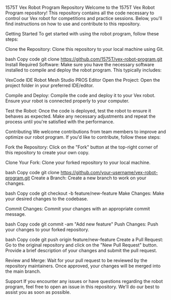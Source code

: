 1575T Vex Robot Program Repository
Welcome to the 1575T Vex Robot Program repository! This repository contains all the code necessary to control our Vex robot for competitions and practice sessions. Below, you'll find instructions on how to use and contribute to this repository.

Getting Started
To get started with using the robot program, follow these steps:

Clone the Repository: Clone this repository to your local machine using Git.

bash
Copy code
git clone https://github.com/1575T/vex-robot-program.git
Install Required Software: Make sure you have the necessary software installed to compile and deploy the robot program. This typically includes:

VexCode IDE
Robot Mesh Studio
PROS Editor
Open the Project: Open the project folder in your preferred IDE/editor.

Compile and Deploy: Compile the code and deploy it to your Vex robot. Ensure your robot is connected properly to your computer.

Test the Robot: Once the code is deployed, test the robot to ensure it behaves as expected. Make any necessary adjustments and repeat the process until you're satisfied with the performance.

Contributing
We welcome contributions from team members to improve and optimize our robot program. If you'd like to contribute, follow these steps:

Fork the Repository: Click on the "Fork" button at the top-right corner of this repository to create your own copy.

Clone Your Fork: Clone your forked repository to your local machine.

bash
Copy code
git clone https://github.com/your-username/vex-robot-program.git
Create a Branch: Create a new branch to work on your changes.

bash
Copy code
git checkout -b feature/new-feature
Make Changes: Make your desired changes to the codebase.

Commit Changes: Commit your changes with an appropriate commit message.

bash
Copy code
git commit -am "Add new feature"
Push Changes: Push your changes to your forked repository.

bash
Copy code
git push origin feature/new-feature
Create a Pull Request: Go to the original repository and click on the "New Pull Request" button. Provide a brief description of your changes and submit the pull request.

Review and Merge: Wait for your pull request to be reviewed by the repository maintainers. Once approved, your changes will be merged into the main branch.

Support
If you encounter any issues or have questions regarding the robot program, feel free to open an issue in this repository. We'll do our best to assist you as soon as possible.